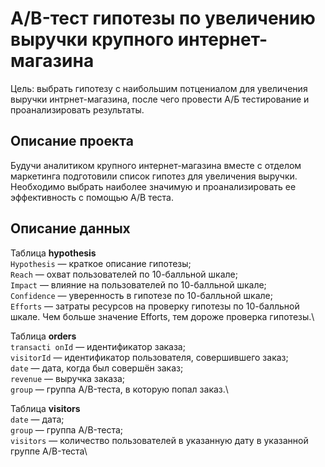 # A/B-тест гипотезы по увеличению выручки крупного интернет-магазина

Цель: выбрать гипотезу с наибольшим потцениалом для увеличения выручки интрнет-магазина, после чего провести А/Б тестирование и проанализировать результаты.

## Описание проекта

Будучи аналитиком крупного интернет-магазина вместе с отделом маркетинга подготовили список гипотез для увеличения выручки. Необходимо выбрать наиболее значимую и проанализировать ее эффективность с помощью A/B теста.

## Описание данных

Таблица **hypothesis** \
`Hypothesis` — краткое описание гипотезы; \
`Reach` — охват пользователей по 10-балльной шкале;\
`Impact` — влияние на пользователей по 10-балльной шкале;\
`Confidence` — уверенность в гипотезе по 10-балльной шкале;\
`Efforts` — затраты ресурсов на проверку гипотезы по 10-балльной шкале. Чем больше значение Efforts, тем дороже проверка гипотезы.\

Таблица **orders** \
`transacti onId` — идентификатор заказа;\
`visitorId` — идентификатор пользователя, совершившего заказ;\
`date` — дата, когда был совершён заказ;\
`revenue` — выручка заказа;\
`group` — группа A/B-теста, в которую попал заказ.\

Таблица **visitors** \
`date` — дата;\
`group` — группа A/B-теста;\
`visitors` — количество пользователей в указанную дату в указанной группе A/B-теста\

